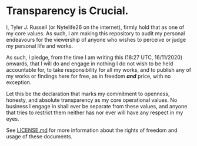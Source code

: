 # Transparency is Crucial.

I, Tyler J. Russell (or Nytelife26 on the internet), firmly hold that as one of
my core values. As such, I am making this repository to audit my personal
endeavours for the viewership of anyone who wishes to perceive or judge my
personal life and works.

As such, I pledge, from the time I am writing this (18:27 UTC, 16/11/2020)
onwards, that I will do and engage in nothing I do not wish to be held
accountable for, to take responsibility for all my works, and to publish
any of my works or findings here for free, as in freedom ***and*** price,
with no exception.

Let this be the declaration that marks my commitment to openness, honesty, and
absolute transparency as my core operational values. No business I engage in
shall ever be separate from these values, and anyone that tries to restrict them
neither has nor ever will have any respect in my eyes.

See [LICENSE.md](https://github.com/Nytelife26/transparency/LICENSE.md) for more
information about the rights of freedom and usage of these documents.

